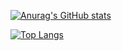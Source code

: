 [![Anurag's GitHub stats](https://github-readme-stats-delta-seven-50.vercel.app/api?username=breakstring&count_private=true&show_icons=true&theme=transparent&card_width=500)](https://github.com/anuraghazra/github-readme-stats)

[![Top Langs](https://github-readme-stats-delta-seven-50.vercel.app/api/top-langs/?username=breakstring&count_private=true&layout=compact&card_width=500&size_weight=0.5&count_weight=0.5&langs_count=8)](https://github.com/anuraghazra/github-readme-stats)
